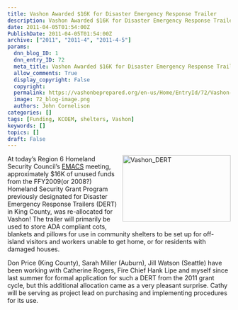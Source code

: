 ```yaml
---
title: Vashon Awarded $16K for Disaster Emergency Response Trailer
description: Vashon Awarded $16K for Disaster Emergency Response Trailer
date: 2011-04-05T01:54:00Z
PublishDate: 2011-04-05T01:54:00Z
archive: ["2011", "2011-4", "2011-4-5"]
params:
  dnn_blog_ID: 1
  dnn_entry_ID: 72
  meta_title: Vashon Awarded $16K for Disaster Emergency Response Trailer
  allow_comments: True
  display_copyright: False
  copyright:
  permalink: https://vashonbeprepared.org/en-us/Home/EntryId/72/Vashon-Awarded-16K-for-Disaster-Emergency-Response-Trailer
  image: 72_blog-image.png
  authors: John Cornelison
categories: []
tags: [Funding, KCOEM, shelters, Vashon]
keywords: []
topics: []
draft: False
---
```


<p><a href="./images/72/WLW-VashonAwarded16KforDisasterEmergencyResp_105B2-Vashon_DERT_2.jpg"><img title="Vashon_DERT" border="0" alt="Vashon_DERT" align="right" width="244" height="150" style="border-right-width: 0px; margin: 0px 0px 5px 5px; display: inline; border-top-width: 0px; border-bottom-width: 0px; border-left-width: 0px" src="./images/72/WLW-VashonAwarded16KforDisasterEmergencyResp_105B2-Vashon_DERT_thumb.jpg" /></a> At today’s Region 6 Homeland Security Council’s <a target="_blank" href="http://www.kingcounty.gov/safety/prepare/EmergencyManagementProfessionals/Plans/HomelandSecurity/EMAC_Region6HomelandSecurityCouncil.aspx">EMACS</a> meeting, approximately $16K of unused funds from the FFY2009(or 2008?) Homeland Security Grant Program previously designated for Disaster Emergency Response Trailers (DERT) in King County, was re-allocated for Vashon! The trailer will primarily be used to store ADA compliant cots, blankets and pillows for use in community shelters to be set up for off-island visitors and workers unable to get home, or for residents with damaged houses.</p>
<p>Don Price (King County), Sarah Miller (Auburn), Jill Watson&#160;(Seattle)&#160;have been working with Catherine Rogers, Fire Chief Hank Lipe and myself since last summer for formal application for such a DERT from the 2011 grant cycle, but this additional allocation came as a very pleasant surprise. Cathy will be serving as project lead on purchasing and implementing procedures for its use.</p>
